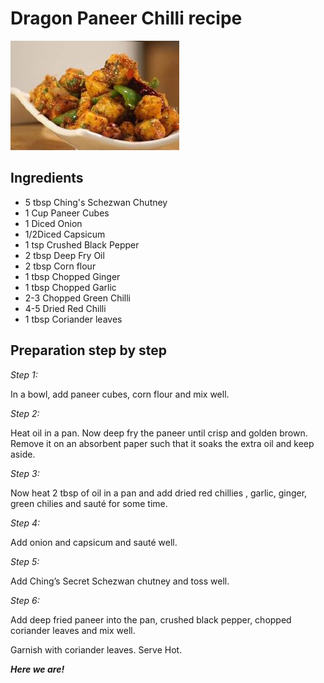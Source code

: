 # Dragon Paneer Chilli recipe


![photo](recipes/dragon.jpg)



## Ingredients
- 5 tbsp Ching's Schezwan Chutney
- 1 Cup Paneer Cubes
- 1 Diced Onion
- 1/2Diced Capsicum
- 1 tsp Crushed Black Pepper
- 2 tbsp Deep Fry Oil
- 2 tbsp Corn flour
- 1 tbsp Chopped Ginger
- 1 tbsp Chopped Garlic
- 2-3 Chopped Green Chilli
- 4-5 Dried Red Chilli
- 1 tbsp Coriander leaves

## Preparation step by step

*Step 1:*

In a bowl, add paneer cubes, corn flour and mix well.

*Step 2:*

Heat oil in a pan. Now deep fry the paneer until crisp and golden brown. Remove it on an absorbent paper such that it soaks the extra oil and keep aside.

*Step 3:*

Now heat 2 tbsp of oil in a pan and add dried red chillies , garlic, ginger, green chilies and sauté for some time.

*Step 4:*

Add onion and capsicum and sauté well.

*Step 5:*

Add Ching’s Secret Schezwan chutney and toss well.

*Step 6:*

Add deep fried paneer into the pan, crushed black pepper, chopped coriander leaves and mix well.

Garnish with coriander leaves. Serve Hot.

___*Here we are!*___
